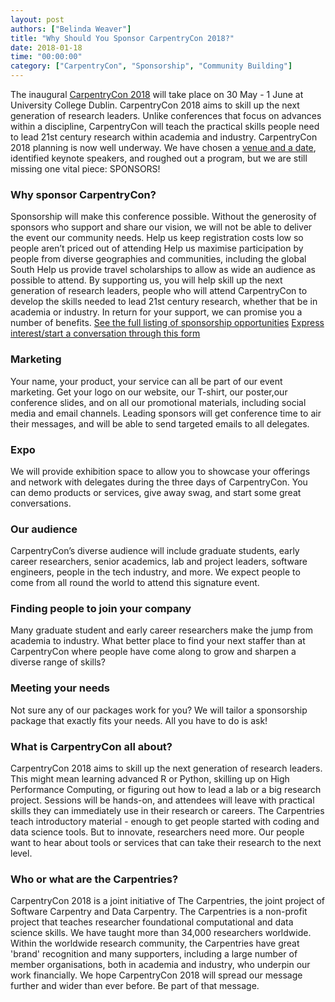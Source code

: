 ```yaml
---
layout: post
authors: ["Belinda Weaver"]
title: "Why Should You Sponsor CarpentryCon 2018?"
date: 2018-01-18
time: "00:00:00"
category: ["CarpentryCon", "Sponsorship", "Community Building"]
---
```


The inaugural [CarpentryCon 2018](http://www.carpentrycon.org/) will take place on 30 May - 1 June at University College Dublin.
CarpentryCon 2018 aims to skill up the next generation of research leaders. Unlike conferences that focus on advances within a discipline, CarpentryCon will teach the practical skills people need to lead 21st century research within academia and industry.
CarpentryCon 2018 planning is now well underway.
We have chosen a [venue and a date](http://www.carpentrycon.org/), identified keynote speakers, and roughed out a program, but we are still missing one vital piece: SPONSORS!
### Why sponsor CarpentryCon?
Sponsorship will make this conference possible. Without the generosity of sponsors who support and share our vision, we will not be able to deliver the event our community needs.
Help us keep registration costs low so people aren’t priced out of attending 
Help us maximise participation by people from diverse  geographies and communities, including the global South 
Help us provide travel scholarships to allow as wide an audience as possible to attend. 
By supporting us, you will help skill up the next generation of research leaders, people who will attend CarpentryCon to develop the skills needed to lead 21st century research, whether that be in academia or industry.
In return for your support, we can promise you a number of benefits.
[See the full listing of sponsorship opportunities](http://www.carpentrycon.org/#portfolio)
[Express interest/start a conversation through this form](https://docs.google.com/forms/d/e/1FAIpQLSedlt68CXVmyVJ4DEI8P9nfAXhGYbTHA9YgFQYomXjzzZDJOg/viewform)
### Marketing
Your name, your product, your service can all be part of our event marketing. Get your logo on our website, our T-shirt, our poster,our conference slides, and on all our promotional materials, including social media and email channels. Leading sponsors will get conference time to air their messages, and will be able to send targeted emails to all delegates. 
### Expo
We will provide exhibition space to allow you to showcase your offerings and network with delegates during the three days of CarpentryCon. You can demo products or services, give away swag, and start some great conversations.
### Our audience
CarpentryCon’s diverse audience will include graduate students, early career researchers, senior academics, lab and project leaders, software engineers, people in the tech industry, and more. We expect people to come from all round the world to attend this signature event.
### Finding people to join your company
Many graduate student and early career researchers make the jump from academia to industry. What better place to find your next staffer than at CarpentryCon where people have come along to grow and sharpen a diverse range of skills?
### Meeting your needs
Not sure any of our packages work for you? We will tailor a sponsorship package that exactly fits your needs. All you have to do is ask!
### What is CarpentryCon all about?
CarpentryCon 2018 aims to skill up the next generation of research leaders. 
This might mean learning advanced R or Python, skilling up on High Performance Computing, or figuring out how to lead a lab or a big research project. Sessions will be hands-on, and attendees will leave with practical skills they can immediately use in their research or careers.
The Carpentries teach introductory material - enough to get people started with coding and data science tools. But to innovate, researchers need more. Our  people want  to hear about tools or services that can take their research to the next level. 
### Who or what are the Carpentries?
CarpentryCon 2018 is a joint initiative of The Carpentries, the joint project of Software Carpentry and Data Carpentry. The Carpentries is a non-profit project that teaches researcher foundational computational and data science skills. We have taught more than 34,000 researchers worldwide.
Within the worldwide research community, the Carpentries have great 'brand' recognition and many supporters, including a large number of member organisations, both in academia and industry, who underpin our work financially. We hope CarpentryCon 2018 will spread our message further and wider than ever before. Be part of that message.
